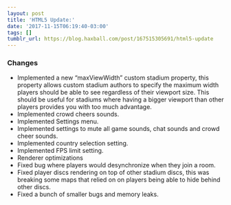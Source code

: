 ```yaml
---
layout: post
title: 'HTML5 Update:'
date: '2017-11-15T06:19:40-03:00'
tags: []
tumblr_url: https://blog.haxball.com/post/167515305691/html5-update
---
```

### Changes

- Implemented a new “maxViewWidth” custom stadium property, this property allows custom stadium authors to specify the maximum width players should be able to see regardless of their viewport size. This should be useful for stadiums where having a bigger viewport than other players provides you with too much advantage.
- Implemented crowd cheers sounds.
- Implemented Settings menu.
- Implemented settings to mute all game sounds, chat sounds and crowd cheer sounds.
- Implemented country selection setting.
- Implemented FPS limit setting.
- Renderer optimizations
- Fixed bug where players would desynchronize when they join a room.
- Fixed player discs rendering on top of other stadium discs, this was breaking some maps that relied on on players being able to hide behind other discs.
- Fixed a bunch of smaller bugs and memory leaks.
